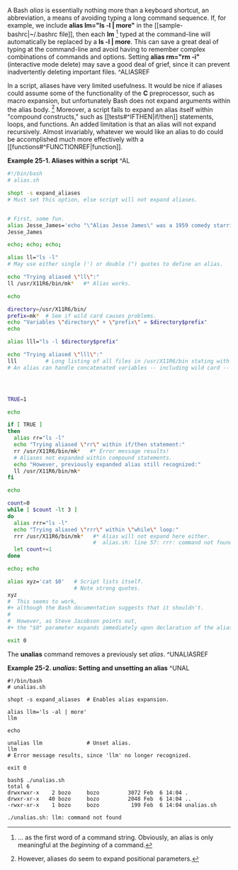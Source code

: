 A Bash _alias_ is essentially nothing more than a keyboard shortcut, an abbreviation, a means of avoiding typing a long command sequence. If, for example, we include **alias lm="ls -l | more"** in the [[sample-bashrc|~/.bashrc file]], then each **lm** [^1] typed at the command-line will automatically be replaced by a **ls -l | more**. This can save a great deal of typing at the command-line and avoid having to remember complex combinations of commands and options. Setting **alias rm="rm -i"** (interactive mode delete) may save a good deal of grief, since it can prevent inadvertently deleting important files. ^ALIASREF

In a script, aliases have very limited usefulness. It would be nice if aliases could assume some of the functionality of the **C** preprocessor, such as macro expansion, but unfortunately Bash does not expand arguments within the alias body. [^2] Moreover, a script fails to expand an alias itself within "compound constructs," such as [[tests#^IFTHEN|if/then]] statements, loops, and functions. An added limitation is that an alias will not expand recursively. Almost invariably, whatever we would like an alias to do could be accomplished much more effectively with a [[functions#^FUNCTIONREF|function]].

**Example 25-1. Aliases within a script** ^AL
```bash
#!/bin/bash
# alias.sh

shopt -s expand_aliases
# Must set this option, else script will not expand aliases.


# First, some fun.
alias Jesse_James='echo "\"Alias Jesse James\" was a 1959 comedy starring Bob Hope."'
Jesse_James

echo; echo; echo;

alias ll="ls -l"
# May use either single (') or double (") quotes to define an alias.

echo "Trying aliased \"ll\":"
ll /usr/X11R6/bin/mk*   #* Alias works.

echo

directory=/usr/X11R6/bin/
prefix=mk*  # See if wild card causes problems.
echo "Variables \"directory\" + \"prefix\" = $directory$prefix"
echo

alias lll="ls -l $directory$prefix"

echo "Trying aliased \"lll\":"
lll         # Long listing of all files in /usr/X11R6/bin stating with mk.
# An alias can handle concatenated variables -- including wild card -- o.k.




TRUE=1

echo

if [ TRUE ]
then
  alias rr="ls -l"
  echo "Trying aliased \"rr\" within if/then statement:"
  rr /usr/X11R6/bin/mk*   #* Error message results!
  # Aliases not expanded within compound statements.
  echo "However, previously expanded alias still recognized:"
  ll /usr/X11R6/bin/mk*
fi  

echo

count=0
while [ $count -lt 3 ]
do
  alias rrr="ls -l"
  echo "Trying aliased \"rrr\" within \"while\" loop:"
  rrr /usr/X11R6/bin/mk*   #* Alias will not expand here either.
                           #  alias.sh: line 57: rrr: command not found
  let count+=1
done 

echo; echo

alias xyz='cat $0'   # Script lists itself.
                     # Note strong quotes.
xyz
#  This seems to work,
#+ although the Bash documentation suggests that it shouldn't.
#
#  However, as Steve Jacobson points out,
#+ the "$0" parameter expands immediately upon declaration of the alias.

exit 0
```

The **unalias** command removes a previously set _alias_. ^UNALIASREF

**Example 25-2. _unalias_: Setting and unsetting an alias** ^UNAL
```
#!/bin/bash
# unalias.sh

shopt -s expand_aliases  # Enables alias expansion.

alias llm='ls -al | more'
llm

echo

unalias llm              # Unset alias.
llm
# Error message results, since 'llm' no longer recognized.

exit 0
```

```
bash$ ./unalias.sh
total 6
drwxrwxr-x    2 bozo     bozo         3072 Feb  6 14:04 .
drwxr-xr-x   40 bozo     bozo         2048 Feb  6 14:04 ..
-rwxr-xr-x    1 bozo     bozo          199 Feb  6 14:04 unalias.sh

./unalias.sh: llm: command not found
```

[^1]: ... as the first word of a command string. Obviously, an alias is only meaningful at the _beginning_ of a command.
[^2]: However, aliases do seem to expand positional parameters.
